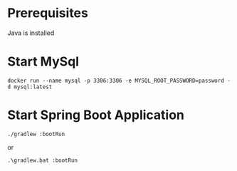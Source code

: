# Prerequisites

Java is installed

# Start MySql

`docker run --name mysql -p 3306:3306 -e MYSQL_ROOT_PASSWORD=password -d mysql:latest`

# Start Spring Boot Application

`./gradlew :bootRun`

or

`.\gradlew.bat :bootRun`
